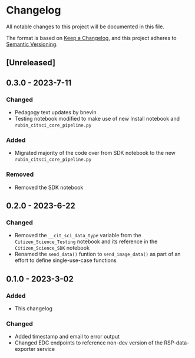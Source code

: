 # Changelog
All notable changes to this project will be documented in this file.

The format is based on [Keep a Changelog](https://keepachangelog.com/en/1.0.0/),
and this project adheres to [Semantic Versioning](https://semver.org/spec/v2.0.0.html).

## [Unreleased]

## 0.3.0 - 2023-7-11
### Changed
- Pedagogy text updates by bnevin
- Testing notebook modified to make use of new Install notebook and `rubin_citsci_core_pipeline.py`

### Added
- Migrated majority of the code over from SDK notebook to the new `rubin_citsci_core_pipeline.py`

### Removed
- Removed the SDK notebook

## 0.2.0 - 2023-6-22
### Changed
- Removed the `__cit_sci_data_type` variable from the `Citizen_Science_Testing` notebook and its reference in the `Citizen_Science_SDK` notebook
- Renamed the `send_data()` funtion to `send_image_data()` as part of an effort to define single-use-case functions

## 0.1.0 - 2023-3-02
### Added
- This changelog

### Changed
- Added timestamp and email to error output
- Changed EDC endpoints to reference non-dev version of the RSP-data-exporter service

